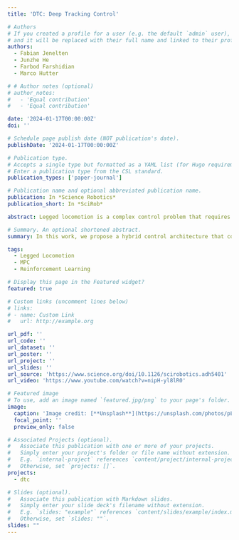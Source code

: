 ```yaml
---
title: 'DTC: Deep Tracking Control'

# Authors
# If you created a profile for a user (e.g. the default `admin` user), write the username (folder name) here
# and it will be replaced with their full name and linked to their profile.
authors:
  - Fabian Jenelten  
  - Junzhe He
  - Farbod Farshidian
  - Marco Hutter

# # Author notes (optional)
# author_notes:
#   - 'Equal contribution'
#   - 'Equal contribution'

date: '2024-01-17T00:00:00Z'
doi: ''

# Schedule page publish date (NOT publication's date).
publishDate: '2024-01-17T00:00:00Z'

# Publication type.
# Accepts a single type but formatted as a YAML list (for Hugo requirements).
# Enter a publication type from the CSL standard.
publication_types: ['paper-journal']

# Publication name and optional abbreviated publication name.
publication: In *Science Robotics*
publication_short: In *SciRob*

abstract: Legged locomotion is a complex control problem that requires both accuracy and robustness to cope with real-world challenges. Legged systems have traditionally been controlled using trajectory optimization with inverse dynamics. Such hierarchical model-based methods are appealing because of intuitive cost function tuning, accurate planning, generalization, and, most importantly, the insightful understanding gained from more than one decade of extensive research. However, model mismatch and violation of assumptions are common sources of faulty operation. Simulation-based reinforcement learning, on the other hand, results in locomotion policies with unprecedented robustness and recovery skills. Yet, all learning algorithms struggle with sparse rewards emerging from environments where valid footholds are rare, such as gaps or stepping stones. In this work, we propose a hybrid control architecture that combines the advantages of both worlds to simultaneously achieve greater robustness, foot-placement accuracy, and terrain generalization. Our approach uses a model-based planner to roll out a reference motion during training. A deep neural network policy is trained in simulation, aiming to track the optimized footholds. We evaluated the accuracy of our locomotion pipeline on sparse terrains, where pure data-driven methods are prone to fail. Furthermore, we demonstrate superior robustness in the presence of slippery or deformable ground when compared with model-based counterparts. Last, we show that our proposed tracking controller generalizes across different trajectory optimization methods not seen during training. In conclusion, our work unites the predictive capabilities and optimality guarantees of online planning with the inherent robustness attributed to offline learning. Trajectory optimization and reinforcement learning are combined for versatile and robust perceptive legged locomotion.

# Summary. An optional shortened abstract.
summary: In this work, we propose a hybrid control architecture that combines the advantages of both model-based and learning-based methods to simultaneously achieve greater robustness, foot-placement accuracy, and terrain generalization.

tags:
  - Legged Locomotion
  - MPC
  - Reinforcement Learning

# Display this page in the Featured widget?
featured: true

# Custom links (uncomment lines below)
# links:
# - name: Custom Link
#   url: http://example.org

url_pdf: ''
url_code: ''
url_dataset: ''
url_poster: ''
url_project: ''
url_slides: ''
url_source: 'https://www.science.org/doi/10.1126/scirobotics.adh5401'
url_video: 'https://www.youtube.com/watch?v=nipH-yl8lR0'

# Featured image
# To use, add an image named `featured.jpg/png` to your page's folder.
image:
  caption: 'Image credit: [**Unsplash**](https://unsplash.com/photos/pLCdAaMFLTE)'
  focal_point: ''
  preview_only: false

# Associated Projects (optional).
#   Associate this publication with one or more of your projects.
#   Simply enter your project's folder or file name without extension.
#   E.g. `internal-project` references `content/project/internal-project/index.md`.
#   Otherwise, set `projects: []`.
projects:
  - dtc

# Slides (optional).
#   Associate this publication with Markdown slides.
#   Simply enter your slide deck's filename without extension.
#   E.g. `slides: "example"` references `content/slides/example/index.md`.
#   Otherwise, set `slides: ""`.
slides: ""
---
```


<!-- {{% callout note %}}
Click the _Cite_ button above to demo the feature to enable visitors to import publication metadata into their reference management software.
{{% /callout %}}

{{% callout note %}}
Create your slides in Markdown - click the _Slides_ button to check out the example.
{{% /callout %}}

Add the publication's **full text** or **supplementary notes** here. You can use rich formatting such as including [code, math, and images](https://docs.hugoblox.com/content/writing-markdown-latex/). -->
